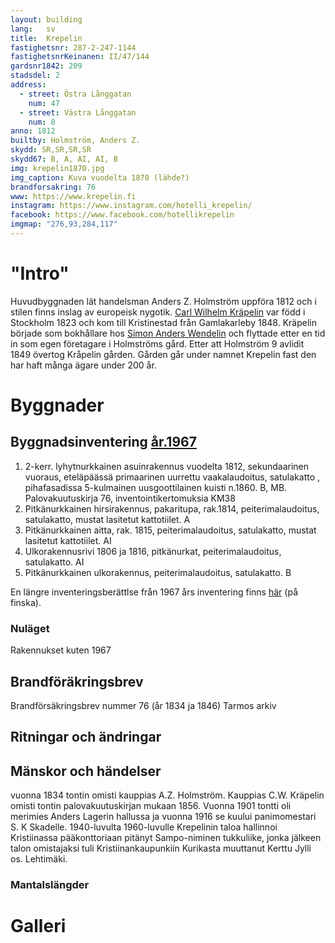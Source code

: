 ```yaml
---
layout: building
lang:   sv
title:  Krepelin
fastighetsnr: 287-2-247-1144
fastighetsnrKeinanen: II/47/144
gardsnr1842: 209
stadsdel: 2
address:
  - street: Östra Långgatan
    num: 47
  - street: Västra Långgatan
    num: 8
anno: 1812
builtby: Holmström, Anders Z.
skydd: SR,SR,SR,SR
skydd67: B, A, AI, AI, B
img: krepelin1870.jpg
img_caption: Kuva vuodelta 1870 (lähde?)
brandforsakring: 76
www: https://www.krepelin.fi
instagram: https://www.instagram.com/hotelli_krepelin/
facebook: https://www.facebook.com/hotellikrepelin
imgmap: "276,93,284,117"
---
```


# "Intro"
Huvudbyggnaden lät handelsman Anders Z. Holmström uppföra 1812 och i stilen finns inslag av europeisk nygotik. [Carl Wilhelm Kräpelin](/people/kräpelin_carl_wilhelm/sv) var född i Stockholm 1823 och kom till Kristinestad från Gamlakarleby 1848. Kräpelin började som bokhållare hos [Simon Anders Wendelin](/people/wendelin_simon_anders/sv) och flyttade etter en tid in som egen företagare i Holmströms gård. Etter att Holmström 9 avlidit 1849 övertog Kråpelin gården. Gården går under namnet Krepelin fast den har haft många ägare under 200 år.

# Byggnader


## Byggnadsinventering <a href="/sources/keinanen_karki.pdf">år.1967</a>
1. 2-kerr. lyhytnurkkainen asuinrakennus vuodelta 1812, sekundaarinen vuoraus, eteläpäässä primaarinen uurrettu vaakalaudoitus, satulakatto , pihafasadissa 5-kulmainen uusgoottilainen kuisti n.1860. B, MB. Palovakuutuskirja  76, inventointikertomuksia KM38
2. Pitkänurkkainen hirsirakennus, pakaritupa, rak.1814, peiterimalaudoitus, satulakatto, mustat lasitetut kattotiilet. A
3. Pitkänurkkainen aitta, rak. 1815, peiterimalaudoitus, satulakatto, mustat lasitetut kattotiilet. AI
4. Ulkorakennusrivi 1806 ja 1816, pitkänurkat, peiterimalaudoitus, satulakatto. AI
5. Pitkänurkkainen ulkorakennus, peiterimalaudoitus, satulakatto. B

En längre inventeringsberättlse från 1967 års inventering finns <a href="inventointikertomuksia">här</a> (på finska).

### Nuläget
Rakennukset kuten 1967

## Brandföräkringsbrev
Brandförsäkringsbrev nummer 76 (år 1834 ja 1846) Tarmos arkiv

## Ritningar och ändringar

## Mänskor och händelser
vuonna 1834 tontin omisti kauppias A.Z. Holmström. Kauppias C.W. Kräpelin omisti tontin palovakuutuskirjan mukaan 1856.
Vuonna 1901 tontti oli merimies Anders Lagerin hallussa ja vuonna 1916 se kuului panimomestari S. K Skadelle.
1940-luvulta 1960-luvulle Krepelinin taloa hallinnoi Kristiinassa pääkonttoriaan pitänyt Sampo-niminen tukkuliike, jonka jälkeen talon omistajaksi tuli Kristiinankaupunkiin Kurikasta muuttanut Kerttu Jylli os. Lehtimäki.


### Mantalslängder

# Galleri
